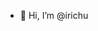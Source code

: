 - 👋 Hi, I’m @irichu

<!--
- 👀 I’m interested in ...
- 🌱 I’m currently learning ...
- 💞️ I’m looking to collaborate on ...
- 📫 How to reach me ...
- 😄 Pronouns: ...
- ⚡ Fun fact: ...
-->

<!---
irichu/irichu is a ✨ special ✨ repository because its `README.md` (this file) appears on your GitHub profile.
You can click the Preview link to take a look at your changes.
--->
